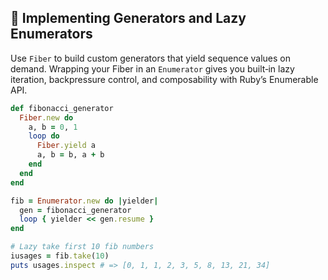 ## 🔄 Implementing Generators and Lazy Enumerators

Use `Fiber` to build custom generators that yield sequence values on demand. Wrapping your Fiber in an `Enumerator` gives you built‑in lazy iteration, backpressure control, and composability with Ruby’s Enumerable API.

```ruby
def fibonacci_generator
  Fiber.new do
    a, b = 0, 1
    loop do
      Fiber.yield a
      a, b = b, a + b
    end
  end
end

fib = Enumerator.new do |yielder|
  gen = fibonacci_generator
  loop { yielder << gen.resume }
end

# Lazy take first 10 fib numbers
iusages = fib.take(10)
puts usages.inspect # => [0, 1, 1, 2, 3, 5, 8, 13, 21, 34]
```
